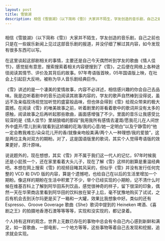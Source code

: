 ```yaml
---
layout: post
title: 雪狼湖
description: 相信《雪狼湖》（以下简称《雪》）大家并不陌生，学友创造的音乐剧，自己之前也只是在一些娱乐新闻上见过这部音乐剧的报道，并没仔细了解过其内容，如今发现有很多东西可以写。
---
```


<center><img src="{{ site.url }}/assets/xlh.jpg" alt=""></center>

相信《雪狼湖》（以下简称《雪》）大家并不陌生，学友创造的音乐剧，自己之前也只是在一些娱乐新闻上见过这部音乐剧的报道，并没仔细了解过其内容，如今发现有很多东西可以写。

在这里谈起这部剧相关的事情，主要还是自己今天偶然听到学友的歌曲《情人佳节》，感觉挺有意思，搜索搜索着相关内容便搜到了《雪》，之后便在网络上各种途径阅读其情节、评价及其背后的故事。97年粤语版首映，05年国语版上映，在社会上引起巨大反响，被称为华人音乐剧经典巨作。

《雪》讲述的是一个凄美的爱情故事，内容不必详述，相信感兴趣的你会自己去品味。我是边听着剧中的音乐边阅读其故事内容的，学友的歌声自然棒到没得说，虽远不及亲临现场视觉加听觉的盛宴般品味，但也体会得到《雪》给观众带来的极大震撼。在阅读《雪》的唯美故事之前，听着剧里的哥看着歌中的歌词并没有太多的感触，阅读故事之后再听起那些歌曲，画面感增强了不少。里面的音乐让我感受比较深的是《情人佳节》里胡狼唱的那段“我用我所有感情去灌溉/愿我花儿在人间世外中盛开/雪儿到来/就看到这娇媚的花海/我的心意/她一定明白”以及宁静雪的“他一定会教我难忘/朵朵花儿开的香/就像亲吻般美满/两个人一种理想/我的爱狼”，这是两位主角对双方的期盼。对了，这是国语版里的歌词，其实个人觉得粤语版的效果更好，原汁原味。


说说题外的，现在想想，其实《雪》并不属于我们这一代人的记忆，97年时候我还是小屁孩一个，还在家里看着大头儿子，现在了解《雪》这样的剧算是重温经典吧。本想在网上搜索《雪》的视频目睹其风采的，但似乎《雪》并没有发行任何完整的 VCD 和 DVD 版的内容，算是个遗憾吧，也给自己在以后的生活里增加一个期盼。像这样的期盼在生活中积累了不少，举个已经实现的小期盼，记不清什么时候在维基百科上了解到阿华田系列饮品，感觉很神奇的样子，留下很深的印象，偶然一天在华荣商店里看到阿华田的饮料放在架子上后，毫不犹豫地购买了试试，之后有机会去到沃尔玛更是买了一箱和一大罐，效果比我想象中好。类似的还有 Espresso、Groove Goverage 歌曲《She》歌词中提到的 Heineken 啤酒、《喜剧之王》的拍摄地香港石澳等等等等，实现和没实现的，都记录着。

个人持有这样的观念，世界上无数已存在的事物中总会有令自己内心感到新鲜和满足，如一首歌曲，一部电影，一个地方等等，这些事物等着自己去发现和挖掘，追求就会实现。
